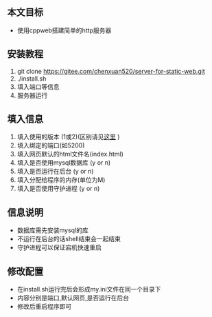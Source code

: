 ## 本文目标
- 使用cppweb搭建简单的http服务器
## 安装教程
1. git clone https://gitee.com/chenxuan520/server-for-static-web.git
2. ./install.sh
3. 填入端口等信息
4. 服务器运行 
## 填入信息
1. 填入使用的版本 (1或2)(区别请见[这里]() )  
2. 填入绑定的端口(如5200)
3. 填入网页默认的html文件名(index.html)
4. 填入是否使用mysql数据库 (y or n)
5. 填入是否运行在后台 (y or n)
6. 填入分配给程序的内存(单位为M)
7. 填入是否使用守护进程 (y or n)
## 信息说明
- 数据库需先安装mysql的库
- 不运行在后台的话shell结束会一起结束
- 守护进程可以保证宕机快速重启 
## 修改配置
- 在install.sh运行完后会形成my.ini文件在同一个目录下
- 内容分别是端口,默认网页,是否运行在后台
- 修改后重启程序即可